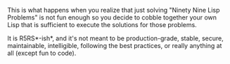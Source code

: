 This is what happens when you realize that just solving "Ninety Nine Lisp
Problems" is not fun enough so you decide to cobble together your own
Lisp that is sufficient to execute the solutions for those problems.

It is R5RS*-ish*, and it's not meant to be production-grade, stable, secure,
maintainable, intelligible, following the best practices, or really anything at
all (except fun to code).